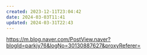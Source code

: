 ```yaml
---
created: 2023-12-11T23:04:42
date: 2024-03-03T11:41
updated: 2024-03-31T22:43
---
```

https://m.blog.naver.com/PostView.naver?blogId=parkjy76&logNo=30130887627&proxyReferer=